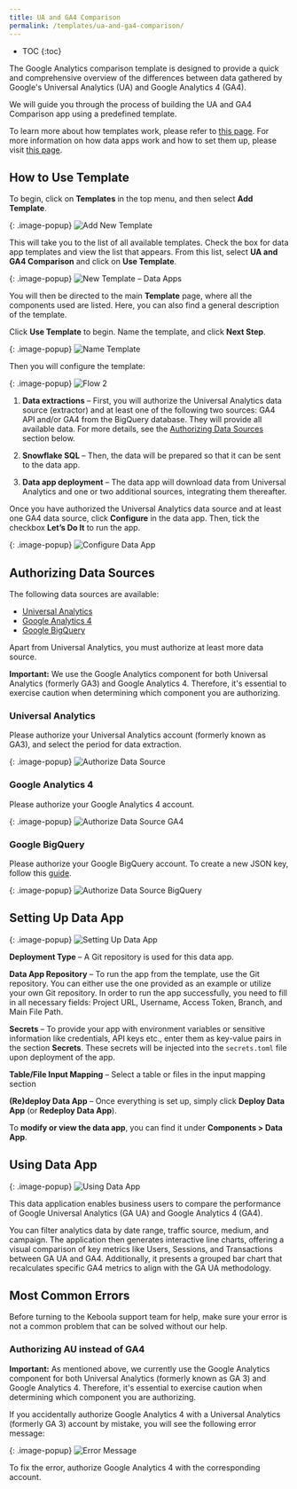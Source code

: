 ```yaml
---
title: UA and GA4 Comparison
permalink: /templates/ua-and-ga4-comparison/
---
```


* TOC
{:toc}

The Google Analytics comparison template is designed to provide a quick and comprehensive overview of the differences between data gathered 
by Google's Universal Analytics (UA) and Google Analytics 4 (GA4). 

We will guide you through the process of building the UA and GA4 Comparison app using a predefined template. 

To learn more about how templates work, please refer to [this page](https://help.keboola.com/templates/). 
For more information on how data apps work and how to set them up, please visit [this page](https://help.keboola.com/components/data-apps/).

## How to Use Template
To begin, click on **Templates** in the top menu, and then select **Add Template**.

{: .image-popup}
![Add New Template](/templates/ua-and-ga4-comparison/add-template.png)

This will take you to the list of all available templates. Check the box for data app templates and view the list that appears. 
From this list, select **UA and GA4 Comparison** and click on **Use Template**.

{: .image-popup}
![New Template – Data Apps](/templates/ua-and-ga4-comparison/new-template-data-apps.png)

You will then be directed to the main **Template** page, where all the components used are listed. Here, you can also find a general description of the template. 

Click **Use Template** to begin. Name the template, and click **Next Step**.

{: .image-popup}
![Name Template](/templates/ua-and-ga4-comparison/name-template.png)

Then you will configure the template:

{: .image-popup}
![Flow 2](/templates/ua-and-ga4-comparison/required-configurations2.png)

1. **Data extractions** – First, you will authorize the Universal Analytics data source (extractor) and at least one of the following two sources: GA4 API and/or GA4 from the BigQuery database. They will provide all available data. For more details, see the [Authorizing Data Sources](/templates/ua-and-ga4-comparison/#authorizing-data-sources) section below.

2. **Snowflake SQL** – Then, the data will be prepared so that it can be sent to the data app.

3. **Data app deployment** – The data app will download data from Universal Analytics and one or two additional sources, integrating them thereafter.

Once you have authorized the Universal Analytics data source and at least one GA4 data source, click **Configure** in the data app. Then, tick the checkbox 
**Let’s Do It** to run the app.

{: .image-popup}
![Configure Data App](/templates/ua-and-ga4-comparison/save-config.png)

## Authorizing Data Sources
The following data sources are available:

- [Universal Analytics](https://support.google.com/analytics/answer/2790010?hl=en)
- [Google Analytics 4](https://developers.google.com/analytics/devguides/collection/ga4)
- [Google BigQuery](https://cloud.google.com/bigquery/)

Apart from Universal Analytics, you must authorize at least more data source.

**Important:** We use the Google Analytics component for both Universal Analytics (formerly GA3) and Google Analytics 4. 
Therefore, it's essential to exercise caution when determining which component you are authorizing.

### Universal Analytics
Please authorize your Universal Analytics account (formerly known as GA3), and select the period for data extraction.

{: .image-popup}
![Authorize Data Source](/templates/ua-and-ga4-comparison/universal-analytics.png)

### Google Analytics 4
Please authorize your Google Analytics 4 account.

{: .image-popup}
![Authorize Data Source GA4](/templates/ua-and-ga4-comparison/ga4.png)

### Google BigQuery
Please authorize your Google BigQuery account. To create a new JSON key, follow this [guide](https://help.keboola.com/components/writers/database/bigquery/).

{: .image-popup}
![Authorize Data Source BigQuery](/templates/ua-and-ga4-comparison/bigquery.png)

## Setting Up Data App
{: .image-popup}
![Setting Up Data App](/templates/ua-and-ga4-comparison/configuring-app.png)

**Deployment Type** – A Git repository is used for this data app.

**Data App Repository** – To run the app from the template, use the Git repository. You can either use the one provided as an example 
or utilize your own Git repository. In order to run the app successfully, you need to fill in all necessary fields: Project URL, Username, Access Token, 
Branch, and Main File Path. 

**Secrets** – To provide your app with environment variables or sensitive information like credentials, API keys etc., enter them as key-value pairs 
in the section **Secrets**. These secrets will be injected into the `secrets.toml` file upon deployment of the app.

**Table/File Input Mapping** – Select a table or files in the input mapping section

**(Re)deploy Data App** – Once everything is set up, simply click **Deploy Data App** (or **Redeploy Data App**).

To **modify or view the data app**, you can find it under **Components > Data App**. 

## Using Data App

{: .image-popup}
![Using Data App](/templates/ua-and-ga4-comparison/using-app.png)

This data application enables business users to compare the performance of Google Universal Analytics (GA UA) and Google Analytics 4 (GA4). 

You can filter analytics data by date range, traffic source, medium, and campaign. The application then generates interactive line charts, 
offering a visual comparison of key metrics like Users, Sessions, and Transactions between GA UA and GA4. Additionally, it presents a grouped bar chart 
that recalculates specific GA4 metrics to align with the GA UA methodology.

## Most Common Errors
Before turning to the Keboola support team for help, make sure your error is not a common problem that can be solved without our help.

### Authorizing AU instead of GA4
**Important:** As mentioned above, we currently use the Google Analytics component for both Universal Analytics (formerly known as GA 3) and Google Analytics 4. 
Therefore, it's essential to exercise caution when determining which component you are authorizing.

If you accidentally authorize Google Analytics 4 with a Universal Analytics (formerly GA 3) account by mistake, you will see the following error message:

{: .image-popup}
![Error Message](/templates/ua-and-ga4-comparison/job-error.png)

To fix the error, authorize Google Analytics 4 with the corresponding account.
